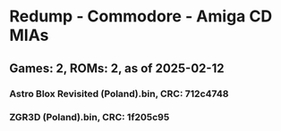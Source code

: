 # Redump - Commodore - Amiga CD MIAs
## Games: 2, ROMs: 2, as of 2025-02-12

### Astro Blox Revisited (Poland).bin, CRC: 712c4748
### ZGR3D (Poland).bin, CRC: 1f205c95
